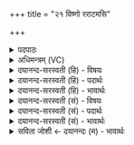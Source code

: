 +++
title = "२१ विष्णो रराटमसि"

+++
<details><summary>पदपाठः</summary>

विष्णोः॑। र॒राट॑म्। अ॒सि॒। विष्णेः॑। श्नप्त्रे॒ऽइति॒ श्नप्त्रे॑। स्थः॒। विष्णोः॑। स्यूः। अ॒सि॒। विष्णोः॑। ध्रु॒वः। अ॒सि॒। वै॒ष्ण॒वम्। अ॒सि॒। विष्ण॑वे। त्वा॒। २१।
</details>

<details><summary>अधिमन्त्रम् (VC)</summary>

- विष्णुर्देवता
- औतथ्यो दीर्घतमा ऋषिः
- भूरिग् आर्ची पङ्क्तिः
- पञ्चमः
</details>

<details><summary>दयानन्द-सरस्वती (हि) - विषयः</summary>

फिर वह जगदीश्वर कैसा है, इस विषय का उपदेश अगले मन्त्र में किया है ॥
</details>

<details><summary>दयानन्द-सरस्वती (हि) - पदार्थः</summary>

पदार्थान्वयभाषाः -  जो यह अनेक प्रकार का जगत् है, वह (विष्णोः) व्यापक परमेश्वर के सकाश से (रराटम्) उत्पन्न होकर प्रकाशित है, (विष्णोः) सर्व सुख प्राप्त करनेवाले ईश्वर से (स्यूः) विस्तृत (असि) है। [(विष्णोः) सब जगत् के पालक ईश्वर से उत्पन्न होने के कारण अपनी-अपनी सत्ता में (ध्रुवः) निश्चल है,] सब जगत् (वैष्णवम्) यज्ञ का साधन (असि) है और (विष्णोः) सब में प्रवेश करनेवाले जिस ईश्वर के (श्नप्त्रे) जड़-चेतन के समान दो प्रकार का शुद्ध जगत् है, उस सब जगत् के उत्पन्न करनेवाले जगदीश्वर ! हम लोग (त्वा) आप को (विष्णवे) यज्ञ का अनुष्ठान करने के लिये आश्रय करते हैं ॥२१॥
</details>

<details><summary>दयानन्द-सरस्वती (हि) - भावार्थः</summary>

भावार्थभाषाः -  मनुष्यों को उचित है कि इस सब जगत् का परमेश्वर ही रचने और धारण करनेवाला व्यापक इष्टदेव है, ऐसा जानकर सब कामनाओं की सिद्धि करें ॥२१॥
</details>

<details><summary>दयानन्द-सरस्वती (सं) - विषयः</summary>

पुनः स कथंभूत इत्युपदिश्यते ॥
</details>

<details><summary>दयानन्द-सरस्वती (सं) - पदार्थः</summary>

पदार्थान्वयभाषाः -  यदिदं विविधं जगद(स्य)स्ति तद्विष्णो रराटम(स्य)स्ति विष्णोः सकाशादुत्पद्य वर्त्तत इति यावत्। विष्णोः स्यूर(स्य)स्ति सर्वं जगद्वैष्णवम(स्य)स्ति यस्य विष्णोर्जगति द्वे श्नप्त्रे इव जडचेतनसमूहौ स्थः वर्त्तते, तं सर्वजगदुत्पादकं जगदीश्वरं त्वां विष्णवे यज्ञानुष्ठानाय वयमाश्रयामः ॥२१॥
</details>

<details><summary>दयानन्द-सरस्वती (सं) - भावार्थः</summary>

भावार्थभाषाः -  मनुष्यैः सर्वस्यास्य जगतः परमेश्वर एव रचको धारको व्यापक इष्टदेवोऽस्तीति विज्ञाय सर्वकामसिद्धिः सम्पादनीया ॥२१॥
</details>

<details><summary>सविता जोशी ← दयानन्दः (म) - भावार्थः</summary>

भावार्थभाषाः -  सर्व जगाचा निर्माणकर्मा व धारणकर्मा एकच व्यापक इष्टदेव आहे हे जाणून माणसांनी सर्व कामनांची पूर्तता करावी.
</details>